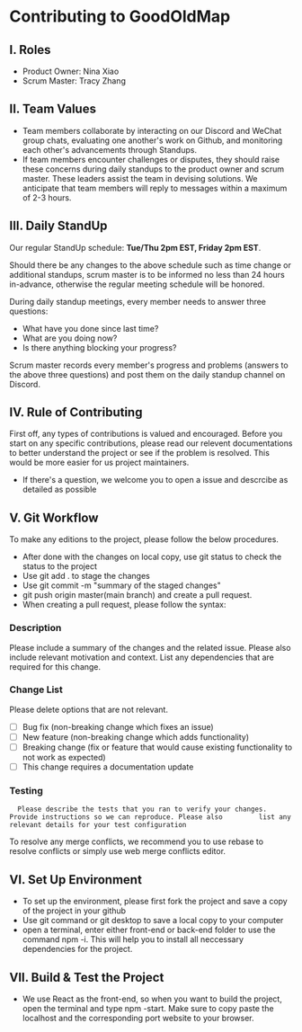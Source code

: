 # Contributing to GoodOldMap
## I. Roles
   - Product Owner: Nina Xiao
   - Scrum Master: Tracy Zhang

## II. Team Values
  - Team members collaborate by interacting on our Discord and WeChat group chats, evaluating one another's work on Github, and monitoring each other's advancements through Standups.
  - If team members encounter challenges or disputes, they should raise these concerns during daily standups to the product owner and scrum master. These leaders assist the team in devising solutions. We anticipate that team members will reply to messages within a maximum of 2-3 hours.

## III. Daily StandUp
  Our regular StandUp schedule: **Tue/Thu 2pm EST, Friday 2pm EST**. 

  Should there be any changes to the above schedule such as time change or additional standups, scrum master is to be informed no less than 24 hours in-advance, otherwise the regular meeting schedule will be honored.

   During daily standup meetings, every member needs to answer three questions:
   - What have you done since last time?
   - What are you doing now?
   - Is there anything blocking your progress?
     
Scrum master records every member's progress and problems (answers to the above three questions) and post them on the daily standup channel on Discord.
        
## IV. Rule of Contributing

First off, any types of contributions is valued and encouraged. Before you start on any specific contributions, please read our relevent documentations to better understand the project or see if the problem is resolved. This would be more easier for us project maintainers. 
   - If there's a question, we welcome you to open a issue and descrcibe as detailed as possible 

## V. Git Workflow

To make any editions to the project, please follow the below procedures.
   - After done with the changes on local copy, use git status to check the status to the project
   - Use git add . to stage the changes
   - Use git commit -m "summary of the staged changes"
   - git push origin master(main branch) and create a pull request.
   - When creating a pull request, please follow the syntax:

### Description

Please include a summary of the changes and the related issue. Please also include relevant motivation and context.          List any dependencies that are required for this change.


### Change List

Please delete options that are not relevant.

- [ ] Bug fix (non-breaking change which fixes an issue)
- [ ] New feature (non-breaking change which adds functionality)
- [ ] Breaking change (fix or feature that would cause existing functionality to not work as expected)
- [ ] This change requires a documentation update

### Testing

      Please describe the tests that you ran to verify your changes. Provide instructions so we can reproduce. Please also         list any relevant details for your test configuration

To resolve any merge conflicts, we recommend you to use rebase to resolve conflicts or simply use web merge conflicts editor.


## VI. Set Up Environment
   - To set up the environment, please first fork the project and save a copy of the project in your github
   - Use git command or git desktop to save a local copy to your computer
   - open a terminal, enter either front-end or back-end folder to use the command npm -i. This will help you to install all neccessary dependencies for the project.

## VII. Build & Test the Project
   - We use React as the front-end, so when you want to build the project, open the terminal and type npm -start. Make sure to copy paste the localhost and the corresponding port website to your browser. 


